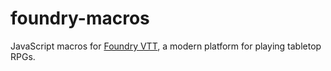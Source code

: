 # foundry-macros

JavaScript macros for [Foundry VTT](https://gitlab.com/foundrynet/foundryvtt), a modern platform for playing tabletop RPGs.
